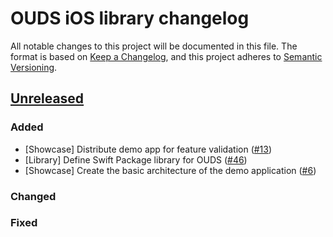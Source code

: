 # OUDS iOS library changelog

All notable changes to this project will be documented in this file.
The format is based on [Keep a Changelog](https://keepachangelog.com/en/1.0.0/),
and this project adheres to [Semantic Versioning](https://semver.org/spec/v2.0.0.html).

## [Unreleased](https://github.com/Orange-OpenSource/ouds-ios/tree/main)

### Added

- [Showcase] Distribute demo app for feature validation ([#13](https://github.com/Orange-OpenSource/ouds-ios/issues/13))
- [Library] Define Swift Package library for OUDS ([#46](https://github.com/Orange-OpenSource/ouds-ios/issues/46))
- [Showcase] Create the basic architecture of the demo application ([#6](https://github.com/Orange-OpenSource/ouds-ios/issues/6))

### Changed

### Fixed
